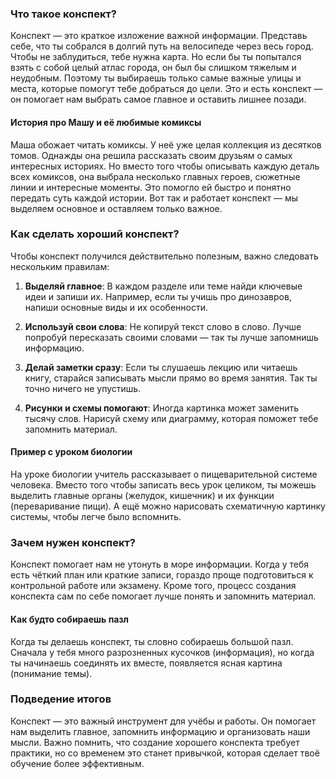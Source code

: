 ### Что такое конспект?

Конспект — это краткое изложение важной информации. Представь себе, что ты собрался в долгий путь на велосипеде через весь город. Чтобы не заблудиться, тебе нужна карта. Но если бы ты попытался взять с собой целый атлас города, он был бы слишком тяжелым и неудобным. Поэтому ты выбираешь только самые важные улицы и места, которые помогут тебе добраться до цели. Это и есть конспект — он помогает нам выбрать самое главное и оставить лишнее позади.

#### История про Машу и её любимые комиксы

Маша обожает читать комиксы. У неё уже целая коллекция из десятков томов. Однажды она решила рассказать своим друзьям о самых интересных историях. Но вместо того чтобы описывать каждую деталь всех комиксов, она выбрала несколько главных героев, сюжетные линии и интересные моменты. Это помогло ей быстро и понятно передать суть каждой истории. Вот так и работает конспект — мы выделяем основное и оставляем только важное.

### Как сделать хороший конспект?

Чтобы конспект получился действительно полезным, важно следовать нескольким правилам:

1. **Выделяй главное**: В каждом разделе или теме найди ключевые идеи и запиши их. Например, если ты учишь про динозавров, напиши основные виды и их особенности.
   
2. **Используй свои слова**: Не копируй текст слово в слово. Лучше попробуй пересказать своими словами — так ты лучше запомнишь информацию.

3. **Делай заметки сразу**: Если ты слушаешь лекцию или читаешь книгу, старайся записывать мысли прямо во время занятия. Так ты точно ничего не упустишь.

4. **Рисунки и схемы помогают**: Иногда картинка может заменить тысячу слов. Нарисуй схему или диаграмму, которая поможет тебе запомнить материал.

#### Пример с уроком биологии

На уроке биологии учитель рассказывает о пищеварительной системе человека. Вместо того чтобы записать весь урок целиком, ты можешь выделить главные органы (желудок, кишечник) и их функции (переваривание пищи). А ещё можно нарисовать схематичную картинку системы, чтобы легче было вспомнить.

### Зачем нужен конспект?

Конспект помогает нам не утонуть в море информации. Когда у тебя есть чёткий план или краткие записи, гораздо проще подготовиться к контрольной работе или экзамену. Кроме того, процесс создания конспекта сам по себе помогает лучше понять и запомнить материал.

#### Как будто собираешь пазл

Когда ты делаешь конспект, ты словно собираешь большой пазл. Сначала у тебя много разрозненных кусочков (информация), но когда ты начинаешь соединять их вместе, появляется ясная картина (понимание темы).

### Подведение итогов

Конспект — это важный инструмент для учёбы и работы. Он помогает нам выделить главное, запомнить информацию и организовать наши мысли. Важно помнить, что создание хорошего конспекта требует практики, но со временем это станет привычкой, которая сделает твоё обучение более эффективным.
